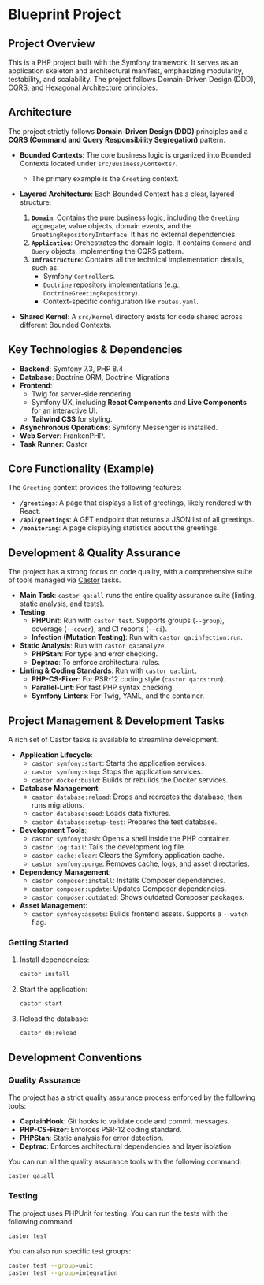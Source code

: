 # Blueprint Project

## Project Overview

This is a PHP project built with the Symfony framework. It serves as an application skeleton and architectural manifest, emphasizing modularity, testability, and scalability. The project follows Domain-Driven Design (DDD), CQRS, and Hexagonal Architecture principles.

## Architecture

The project strictly follows **Domain-Driven Design (DDD)** principles and a **CQRS (Command and Query Responsibility Segregation)** pattern.

*   **Bounded Contexts**: The core business logic is organized into Bounded Contexts located under `src/Business/Contexts/`.
    *   The primary example is the `Greeting` context.

*   **Layered Architecture**: Each Bounded Context has a clear, layered structure:
    1.  **`Domain`**: Contains the pure business logic, including the `Greeting` aggregate, value objects, domain events, and the `GreetingRepositoryInterface`. It has no external dependencies.
    2.  **`Application`**: Orchestrates the domain logic. It contains `Command` and `Query` objects, implementing the CQRS pattern.
    3.  **`Infrastructure`**: Contains all the technical implementation details, such as:
        *   Symfony `Controller`s.
        *   `Doctrine` repository implementations (e.g., `DoctrineGreetingRepository`).
        *   Context-specific configuration like `routes.yaml`.

*   **Shared Kernel**: A `src/Kernel` directory exists for code shared across different Bounded Contexts.


## Key Technologies & Dependencies

*   **Backend**: Symfony 7.3, PHP 8.4
*   **Database**: Doctrine ORM, Doctrine Migrations
*   **Frontend**:
    *   Twig for server-side rendering.
    *   Symfony UX, including **React Components** and **Live Components** for an interactive UI.
    *   **Tailwind CSS** for styling.
*   **Asynchronous Operations**: Symfony Messenger is installed.
*   **Web Server**: FrankenPHP.
*   **Task Runner**: Castor

## Core Functionality (Example)

The `Greeting` context provides the following features:

*   **`/greetings`**: A page that displays a list of greetings, likely rendered with React.
*   **`/api/greetings`**: A GET endpoint that returns a JSON list of all greetings.
*   **`/monitoring`**: A page displaying statistics about the greetings.

## Development & Quality Assurance

The project has a strong focus on code quality, with a comprehensive suite of tools managed via [Castor](https://castor.jolicode.com/) tasks.

*   **Main Task**: `castor qa:all` runs the entire quality assurance suite (linting, static analysis, and tests).
*   **Testing**:
    *   **PHPUnit**: Run with `castor test`. Supports groups (`--group`), coverage (`--cover`), and CI reports (`--ci`).
    *   **Infection (Mutation Testing)**: Run with `castor qa:infection:run`.
*   **Static Analysis**: Run with `castor qa:analyze`.
    *   **PHPStan**: For type and error checking.
    *   **Deptrac**: To enforce architectural rules.
*   **Linting & Coding Standards**: Run with `castor qa:lint`.
    *   **PHP-CS-Fixer**: For PSR-12 coding style (`castor qa:cs:run`).
    *   **Parallel-Lint**: For fast PHP syntax checking.
    *   **Symfony Linters**: For Twig, YAML, and the container.

## Project Management & Development Tasks

A rich set of Castor tasks is available to streamline development.

*   **Application Lifecycle**:
    *   `castor symfony:start`: Starts the application services.
    *   `castor symfony:stop`: Stops the application services.
    *   `castor docker:build`: Builds or rebuilds the Docker services.
*   **Database Management**:
    *   `castor database:reload`: Drops and recreates the database, then runs migrations.
    *   `castor database:seed`: Loads data fixtures.
    *   `castor database:setup-test`: Prepares the test database.
*   **Development Tools**:
    *   `castor symfony:bash`: Opens a shell inside the PHP container.
    *   `castor log:tail`: Tails the development log file.
    *   `castor cache:clear`: Clears the Symfony application cache.
    *   `castor symfony:purge`: Removes cache, logs, and asset directories.
*   **Dependency Management**:
    *   `castor composer:install`: Installs Composer dependencies.
    *   `castor composer:update`: Updates Composer dependencies.
    *   `castor composer:outdated`: Shows outdated Composer packages.
*   **Asset Management**:
    *   `castor symfony:assets`: Builds frontend assets. Supports a `--watch` flag.

### Getting Started

1.  Install dependencies:
    ```bash
    castor install
    ```
2.  Start the application:
    ```bash
    castor start
    ```
3.  Reload the database:
    ```bash
    castor db:reload
    ```

## Development Conventions

### Quality Assurance

The project has a strict quality assurance process enforced by the following tools:

- **CaptainHook**: Git hooks to validate code and commit messages.
- **PHP-CS-Fixer**: Enforces PSR-12 coding standard.
- **PHPStan**: Static analysis for error detection.
- **Deptrac**: Enforces architectural dependencies and layer isolation.

You can run all the quality assurance tools with the following command:

```bash
castor qa:all
```

### Testing

The project uses PHPUnit for testing. You can run the tests with the following command:

```bash
castor test
```

You can also run specific test groups:

```bash
castor test --group=unit
castor test --group=integration
```
